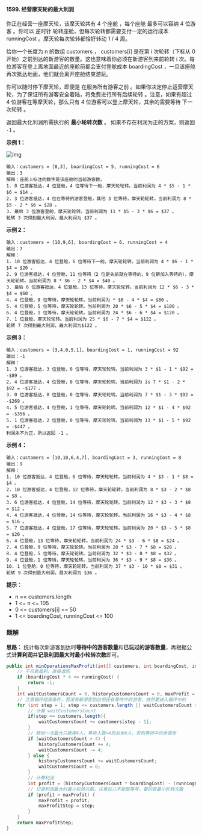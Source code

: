 #### 1599. 经营摩天轮的最大利润

你正在经营一座摩天轮，该摩天轮共有 4 个座舱 ，每个座舱 最多可以容纳 4 位游客 。你可以 逆时针 轮转座舱，但每次轮转都需要支付一定的运行成本 runningCost 。摩天轮每次轮转都恰好转动 1 / 4 周。

给你一个长度为 n 的数组 customers ， customers[i] 是在第 i 次轮转（下标从 0 开始）之前到达的新游客的数量。这也意味着你必须在新游客到来前轮转 i 次。每位游客在登上离地面最近的座舱前都会支付登舱成本 boardingCost ，一旦该座舱再次抵达地面，他们就会离开座舱结束游玩。

你可以随时停下摩天轮，即便是 在服务所有游客之前 。如果你决定停止运营摩天轮，为了保证所有游客安全着陆，将免费进行所有后续轮转 。注意，如果有超过 4 位游客在等摩天轮，那么只有 4 位游客可以登上摩天轮，其余的需要等待 下一次轮转 。

返回最大化利润所需执行的 **最小轮转次数** 。 如果不存在利润为正的方案，则返回 `-1` 。

**示例 1：**

![img](http://gitlab.wsh-study.com/xp-study/LeeteCode/blob/master/贪心算法/images/经营摩天轮的最大利润/1.jpg)

```shell
输入：customers = [8,3], boardingCost = 5, runningCost = 6
输出：3
解释：座舱上标注的数字是该座舱的当前游客数。
1. 8 位游客抵达，4 位登舱，4 位等待下一舱，摩天轮轮转。当前利润为 4 * $5 - 1 * $6 = $14 。
2. 3 位游客抵达，4 位在等待的游客登舱，其他 3 位等待，摩天轮轮转。当前利润为 8 * $5 - 2 * $6 = $28 。
3. 最后 3 位游客登舱，摩天轮轮转。当前利润为 11 * $5 - 3 * $6 = $37 。
轮转 3 次得到最大利润，最大利润为 $37 。
```

**示例 2：**

```shell
输入：customers = [10,9,6], boardingCost = 6, runningCost = 4
输出：7
解释：
1. 10 位游客抵达，4 位登舱，6 位等待下一舱，摩天轮轮转。当前利润为 4 * $6 - 1 * $4 = $20 。
2. 9 位游客抵达，4 位登舱，11 位等待（2 位是先前就在等待的，9 位新加入等待的），摩天轮轮转。当前利润为 8 * $6 - 2 * $4 = $40 。
3. 最后 6 位游客抵达，4 位登舱，13 位等待，摩天轮轮转。当前利润为 12 * $6 - 3 * $4 = $60 。
4. 4 位登舱，9 位等待，摩天轮轮转。当前利润为 * $6 - 4 * $4 = $80 。
5. 4 位登舱，5 位等待，摩天轮轮转。当前利润为 20 * $6 - 5 * $4 = $100 。
6. 4 位登舱，1 位等待，摩天轮轮转。当前利润为 24 * $6 - 6 * $4 = $120 。
7. 1 位登舱，摩天轮轮转。当前利润为 25 * $6 - 7 * $4 = $122 。
轮转 7 次得到最大利润，最大利润为$122 。
```

**示例 3：**

```shell
输入：customers = [3,4,0,5,1], boardingCost = 1, runningCost = 92
输出：-1
解释：
1. 3 位游客抵达，3 位登舱，0 位等待，摩天轮轮转。当前利润为 3 * $1 - 1 * $92 = -$89 。
2. 4 位游客抵达，4 位登舱，0 位等待，摩天轮轮转。当前利润为 is 7 * $1 - 2 * $92 = -$177 。
3. 0 位游客抵达，0 位登舱，0 位等待，摩天轮轮转。当前利润为 7 * $1 - 3 * $92 = -$269 。
4. 5 位游客抵达，4 位登舱，1 位等待，摩天轮轮转。当前利润为 12 * $1 - 4 * $92 = -$356 。
5. 1 位游客抵达，2 位登舱，0 位等待，摩天轮轮转。当前利润为 13 * $1 - 5 * $92 = -$447 。
利润永不为正，所以返回 -1 。
```

**示例 4：**

```shell
输入：customers = [10,10,6,4,7], boardingCost = 3, runningCost = 8
输出：9
解释：
1. 10 位游客抵达，4 位登舱，6 位等待，摩天轮轮转。当前利润为 4 * $3 - 1 * $8 = $4 。
2. 10 位游客抵达，4 位登舱，12 位等待，摩天轮轮转。当前利润为 8 * $3 - 2 * $8 = $8 。
3. 6 位游客抵达，4 位登舱，14 位等待，摩天轮轮转。当前利润为 12 * $3 - 3 * $8 = $12 。
4. 4 位游客抵达，4 位登舱，14 位等待，摩天轮轮转。当前利润为 16 * $3 - 4 * $8 = $16 。
5. 7 位游客抵达，4 位登舱，17 位等待，摩天轮轮转。当前利润为 20 * $3 - 5 * $8 = $20 。
6. 4 位登舱，13 位等待，摩天轮轮转。当前利润为 24 * $3 - 6 * $8 = $24 。
7. 4 位登舱，9 位等待，摩天轮轮转。当前利润为 28 * $3 - 7 * $8 = $28 。
8. 4 位登舱，5 位等待，摩天轮轮转。当前利润为 32 * $3 - 8 * $8 = $32 。
9. 4 位登舱，1 位等待，摩天轮轮转。当前利润为 36 * $3 - 9 * $8 = $36 。
​​​​​​​10. 1 位登舱，0 位等待，摩天轮轮转。当前利润为 37 * $3 - 10 * $8 = $31 。
轮转 9 次得到最大利润，最大利润为 $36 。
```

**提示：**

* n == customers.length
* 1 <= n <= 105
* 0 <= customers[i] <= 50
* 1 <= boardingCost, runningCost <= 100



### 题解

**思路：**
统计每次新游客到达时**等待中的游客数量**和**已玩过的游客数量**，再根据公式**计算利润**并**记录利润最大时最小轮转次数**即可。

```java
public int minOperationsMaxProfit(int[] customers, int boardingCost, int runningCost) {
    // 不可能盈利，直接返回
    if (boardingCost * 4 <= runningCost) {
        return -1;
    }
    int waitCustomersCount = 0, historyCustomersCount = 0, maxProfit = 0, maxProfitStep = 0;
    // 注意循环结束条件，若没有新游客到达但还有等待中的游客，依然要进入循环中的
    for (int step = 1; step <= customers.length || waitCustomersCount > 0; step++) {
        // 计算 waitCustomersCount
        if(step <= customers.length){
            waitCustomersCount += customers[step - 1];
        }
        // 转动一次最大只能座4人，等待人数>4则从坐4人，否则等待中的全部坐
        if (waitCustomersCount > 4) {
            historyCustomersCount += 4;
            waitCustomersCount -= 4;
        } else {
            historyCustomersCount += waitCustomersCount;
            waitCustomersCount = 0;
        }
        // 计算利润
        int profit = (historyCustomersCount * boardingCost) - (runningCost * step);
        // 记录利润最大时最小轮转次数，注意这儿不能取等号，要的是最小轮转次数
        if (profit > maxProfit) {
            maxProfit = profit;
            maxProfitStep = step;
        }
    }
    return maxProfitStep;
}
```

